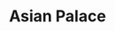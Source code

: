 ---
layout: place
title: "Asian Palace"
permalink: /maryland/columbia/asian-palace.html
stateAbbr: MD
stateName: Maryland
cityName: Columbia
seo:
  name: "Asian Palace"
  type: Restaurant
  links: https://www.asianpalacecolumbiamd.com/
description: "Looking for sushi in Columbia, Maryland? Check out Asian Palace for a delightful Japanese dining experience. Enjoy a variety of sushi and other dishes in a w..."
place_id: ChIJhUpsshHft4kRcYO6scARUA4
photos:
  - name: >-
      places/ChIJhUpsshHft4kRcYO6scARUA4/photos/AeeoHcIiLe-rDtGDAzrZ47ZoWJ777APpcW7gAM1rLCADE0wEbLx8qqMICCUdgsdzRSAGHH8ruZOoR05TijNWMzmAau1ij8yT1AWTfeiR8qrerSO6fx4bIh5QDywWRAzMXlLXjNcQccvXUNmomAoKKfhGgpt29rq2MM_x8r_x0fpn2kmYLKgokgSVcO3LlK_pB9ZwxzdYZljtiapwgzijymkIbW3V-7olUYzUEKml2lTTzFlA1eDuimzGFyWVH2rkDCZQNSFq6xTiIxfJJLpkjwFhCiKFUSkI9IYUR7chGGWpSor4btkdz2Fe1pbiBG1sWmzV0sjIFVM0Qc1Wtl24ofAvgDnZG8NWDX9QFVFtN66lj6Z336L4dYVR_Uiq-5FUCNN2z_mdiRflLQGKNM9wYFHUjQTKoWmroG6NqZV79vFdfbURCzcz
    widthPx: 4800
    heightPx: 3599
    authorAttributions:
      - displayName: Jonathan McKinney
        uri: https://maps.google.com/maps/contrib/103780926908292051485
        photoUri: >-
          https://lh3.googleusercontent.com/a-/ALV-UjXlGoI77qNTpj1_LSU_QSmc30FMqPm--AoE49S2LmP8iGrCxhFRsA=s100-p-k-no-mo
    flagContentUri: >-
      https://www.google.com/local/imagery/report/?cb_client=maps_api_places.places_api&image_key=!1e10!2sCIHM0ogKEICAgICOgpbmlQE&hl=en-US
    googleMapsUri: >-
      https://www.google.com/maps/place//data=!3m4!1e2!3m2!1sCIHM0ogKEICAgICOgpbmlQE!2e10!4m2!3m1!1s0x89b7df11b26c4a85:0xe5011c0b1ba8371
  - name: >-
      places/ChIJhUpsshHft4kRcYO6scARUA4/photos/AeeoHcLEK7bLCRDJYVc4gHthxWoyTza-SHSRqGZXNJmjZ67hxtL5NXdroJ6GEoJhgFYV0qOrhDpU_qbmtkz_d0gl6_cV31xc1breoFS03G3dsAHb3IeZThgYt8UOl_4e0EZONPRyST3TD1Yj1OcXjKMZDDwv088EBep9evxBrb9R5GB1ULHFBT3rGVXoz2j7ZWzWlbcyoftrx6-ZNV0RmU9gVUhytXvJR0gcCVYyg3Uj40e0USyNx0M1I6LF3MehwnnvzWWJsYUR9LEJvjSde5tUueeJA0-ge87Ar5BFlO1LsiYEQ-xi0NsMEbfo7a-jGmUYe9GC8UTF_6rfrdaG9VoXpcrpZPYgL8-80uFDGiU4i5M72z1vN_qYR2sKFA8h94IYe-CJhxUQuB0Gi-MnL_D125GqQn4TZVhAItKUVrzSbVUtHQ5F
    widthPx: 4032
    heightPx: 3024
    authorAttributions:
      - displayName: Chuck Ng
        uri: https://maps.google.com/maps/contrib/103360443801071418115
        photoUri: >-
          https://lh3.googleusercontent.com/a-/ALV-UjWCMYWo_ceS2USBGtNWgF6fSgdCrW-mAGwuL0j05hwpvmI5mVWm=s100-p-k-no-mo
    flagContentUri: >-
      https://www.google.com/local/imagery/report/?cb_client=maps_api_places.places_api&image_key=!1e10!2sCIHM0ogKEICAgICe_Zq1pAE&hl=en-US
    googleMapsUri: >-
      https://www.google.com/maps/place//data=!3m4!1e2!3m2!1sCIHM0ogKEICAgICe_Zq1pAE!2e10!4m2!3m1!1s0x89b7df11b26c4a85:0xe5011c0b1ba8371
  - name: >-
      places/ChIJhUpsshHft4kRcYO6scARUA4/photos/AeeoHcLHx0jDuAm3JFIsjBUIOc5jzHQxGu_VXdZ3EX9OlJX9F5VtP0YE09uRYiWkbxkCV043YjOgwK-Jj02lOajLbXW-VA5EN9UMHPY2OXca1ZflLKIJd63pebl3JV0-8BH5nCyGKjmS5FGpyupw-n_Dkmb7awQBuAoQgyI3u-8LlmvgECPYm7MrsiTXbv9rjBxvrKRBo1RoxQWyd7uZoDPXsc1h8wGl0OAON99J_o4SvWOsdT8KsIkyB4BEqo5srK7B329ntUnlqfSXYcr9iwR3gBNqu1MvXpIfwVI5aJuPhL4T7UiMrEpv57__mjuoqH0a1vTYhSTDQSN7wjADuyX-ca1paDX4glp-_rNMx1g1Fiypa5niyC1opP65QgLlbtg88HLpQliI7rHhthOSH-Jy50zXE4GXhu7zttwTRWgSzWo
    widthPx: 4032
    heightPx: 3024
    authorAttributions:
      - displayName: Chuck Ng
        uri: https://maps.google.com/maps/contrib/103360443801071418115
        photoUri: >-
          https://lh3.googleusercontent.com/a-/ALV-UjWCMYWo_ceS2USBGtNWgF6fSgdCrW-mAGwuL0j05hwpvmI5mVWm=s100-p-k-no-mo
    flagContentUri: >-
      https://www.google.com/local/imagery/report/?cb_client=maps_api_places.places_api&image_key=!1e10!2sCIHM0ogKEICAgICe_ZrVGQ&hl=en-US
    googleMapsUri: >-
      https://www.google.com/maps/place//data=!3m4!1e2!3m2!1sCIHM0ogKEICAgICe_ZrVGQ!2e10!4m2!3m1!1s0x89b7df11b26c4a85:0xe5011c0b1ba8371
  - name: >-
      places/ChIJhUpsshHft4kRcYO6scARUA4/photos/AeeoHcKN_cn2j8luPvuyqdvQE019cF6BnfTGYGOv4UeXdpoThqEoa6EQn9c_iXf0L2CnFFFgbHzWxLEKF5wV594zK89t8qUlj2q450E3Eq7zmoKrdYnXh0IyGlS0f6IdMHwp79UvLkSuLSBTgqXyxHpEXQrQ4oM-kEaDK9INWa_vFYyAOitOGXRBpRpSuBc3Pd6lO80FIsS3y-2_PooxJR5H8n7zYaCOLlF-y6L1AX89gbtncadYO1jFzrBBzl2l8ORONKpPBwp8K4B-QepdfH_MO0rfmuz-wlbAAzgIKHM2tNetOmqIjIh-4SFa7sUxdOQVAxzdzha_viq0dxDWT23r5b5APQZNr_-4MYRlAqMS8HI1mtgb3f7ALAnrJFUWTNbDuvFP8fGk9DIfunNd4grgz2794TGgunGETzZmOO_Xn78vwg
    widthPx: 4032
    heightPx: 3024
    authorAttributions:
      - displayName: Dr Keith Schaffer
        uri: https://maps.google.com/maps/contrib/101821384209042725921
        photoUri: >-
          https://lh3.googleusercontent.com/a-/ALV-UjWCryHtOSoLkDQbew5iW54mXNCMPTS61FSnkAjnZshcbFsRx0YG=s100-p-k-no-mo
    flagContentUri: >-
      https://www.google.com/local/imagery/report/?cb_client=maps_api_places.places_api&image_key=!1e10!2sCIHM0ogKEICAgICltJ-eQg&hl=en-US
    googleMapsUri: >-
      https://www.google.com/maps/place//data=!3m4!1e2!3m2!1sCIHM0ogKEICAgICltJ-eQg!2e10!4m2!3m1!1s0x89b7df11b26c4a85:0xe5011c0b1ba8371
  - name: >-
      places/ChIJhUpsshHft4kRcYO6scARUA4/photos/AeeoHcIGpd82wzJz3k1_SAtKifi0HLnLZOv_p0aMglPJbGTl-BDVEMG16COdiJ8FCOZxFz2tGk8MCM52EX1PDy51aIYL7S4fL61mTrYfjMMHpDmk8Zi__jZ5Z55Frd8abUW_yB5vGOmC_bErxtLYPuKUdsDVFvpJTX91BDyHJrdP3dNXcButrFjv1foAWV7IN7ANRrxSdCw6rk3vp0papGYrEPRwiKKT1MbcZHkvSIMzKmRouhUlvKRrC0xyVMR_zzYSIAk4_r6cLTy51LTakp3x11kMmWH8ee-PRTtaPrSbtFK2f7LdQTNKu53wRxu3HmxbplB3B0efl9nGAgPpZjFfXeaHZR7sLje6HTeJQrQWOvNKImS7Rl-FqLCWBQDmQcLXcIS-83hJCvZzDy8DqUEa8A7oXPiQH0gaWpPad0OELphS1-sP
    widthPx: 3024
    heightPx: 4032
    authorAttributions:
      - displayName: Bailey Finneran
        uri: https://maps.google.com/maps/contrib/115254026485404937899
        photoUri: >-
          https://lh3.googleusercontent.com/a-/ALV-UjXCxF0ib_SGtUe7MaDGJzgquY2fGkWE0s1rWsmhIBR0xSfelWS5=s100-p-k-no-mo
    flagContentUri: >-
      https://www.google.com/local/imagery/report/?cb_client=maps_api_places.places_api&image_key=!1e10!2sCIHM0ogKEICAgICZxtuAgwE&hl=en-US
    googleMapsUri: >-
      https://www.google.com/maps/place//data=!3m4!1e2!3m2!1sCIHM0ogKEICAgICZxtuAgwE!2e10!4m2!3m1!1s0x89b7df11b26c4a85:0xe5011c0b1ba8371
  - name: >-
      places/ChIJhUpsshHft4kRcYO6scARUA4/photos/AeeoHcLI6XkG2YkAfDWmkr3oOJm3-fYWkyzFuEaXjl8o1qEayHhQW-t4tbFZD-z-css88hWMRVPKY2tqVPlHJA51dJOI0IRUCPUaimeBhFnJaMnsRJpTxcZ20V3BJQrXCrdSxoAE_LBeAlxYUj3TH3-dZEcSKnPGQLTSOaDqJhzj5RVlV7w2efy68jKBKHCIoYYE3B761G7isEobUXYWlU1f1ccuJoG70le2hHw5X9gB1bh80jhURYrU9KC8NN2tEjlSPy6aiEl1RCrH9XLwRez5ePpAwq5_MLL4IK7cEfZ5lLote1B9U1jMvr4NujexgvVvyM3cSNrY1WhCULNnUbIspmpmeG0gVADAZTtKfiBhbnjJAfsmBbde9EfDVE_2-KUu_PVYZHAAsQ2UL_DKJAMp4ANNR7IzSJHS_X58BT-YH7p4jA
    widthPx: 2992
    heightPx: 2992
    authorAttributions:
      - displayName: Sweetpea Showroom
        uri: https://maps.google.com/maps/contrib/105059319614315420913
        photoUri: >-
          https://lh3.googleusercontent.com/a-/ALV-UjVpl3Q1q0uvkDfJkd3Z1JmM4rj2hMyS_QjhjrdY6HYBtE5iqbof=s100-p-k-no-mo
    flagContentUri: >-
      https://www.google.com/local/imagery/report/?cb_client=maps_api_places.places_api&image_key=!1e10!2sCIHM0ogKEICAgICn3-D1DQ&hl=en-US
    googleMapsUri: >-
      https://www.google.com/maps/place//data=!3m4!1e2!3m2!1sCIHM0ogKEICAgICn3-D1DQ!2e10!4m2!3m1!1s0x89b7df11b26c4a85:0xe5011c0b1ba8371
  - name: >-
      places/ChIJhUpsshHft4kRcYO6scARUA4/photos/AeeoHcJ20S-So4Th0etum1WorMsD_q51LDbTIeSGfRCAnHdSjZSxSrUyCzGSspCfuH5omUMQa6MFOqoe2f-aBMUODSVoflb4v-jEvCYqrd10pZnlarH9aq-AhwaQK8uYeViuID0pDxh0gqs2z6u6iMrXP87GUJf_3XZbjEoz7qgQFEmzXLgvi3ZyCksXbfP_dmcD6I2T8BHwUmYr4IFS3sBIpTEYHzv3Xv28BMBPe_-prksr5BQZ_EcigURKfbSHi5Ihm-pjOaApgBNWXZ6pUeX2IANEuAS7YKzsJ_njTbLLhaxV9kpLA0KC0o-jtyC8bh_wBzqshPu1IuA73GDEUiVm_gdm_71SGCxWQMnDxn0OlIaqrpKT1cQTcspqbjjL6an8Yg6jOM3lQfOZAIcjpHpKxVIOQw2EOeZA8KmCKJLECeMfOFkw
    widthPx: 4032
    heightPx: 3024
    authorAttributions:
      - displayName: jmcbty2
        uri: https://maps.google.com/maps/contrib/100655725531664389650
        photoUri: >-
          https://lh3.googleusercontent.com/a-/ALV-UjXEjWDCp0mdiHs4h7JkdZxdv02uA8RvOET0sbkp_FxWKoL-UpY=s100-p-k-no-mo
    flagContentUri: >-
      https://www.google.com/local/imagery/report/?cb_client=maps_api_places.places_api&image_key=!1e10!2sCIHM0ogKEICAgIC3-IXPogE&hl=en-US
    googleMapsUri: >-
      https://www.google.com/maps/place//data=!3m4!1e2!3m2!1sCIHM0ogKEICAgIC3-IXPogE!2e10!4m2!3m1!1s0x89b7df11b26c4a85:0xe5011c0b1ba8371
  - name: >-
      places/ChIJhUpsshHft4kRcYO6scARUA4/photos/AeeoHcLtYWOAH6aDjeThscJAIA3Lkect-GZMmsyB44PBgqtPgoPogIn2XMw9ORMhIrv5bb-SZi8A7D8fc-52TXtkrJEL1hY6i3ZGyOLYbcWRzb2KuLlL1--vnDFci6b1Kmjm1Oq0lHy2_X8r9eun_3lEwsu6PRyRdAOIUIUsT2V5qpeyxbzPX_2dAOqHWG-5qT7GAejo27l4PaRnpH0_KPvgXLrsRm_8m1i8DKzPP0T3zkGSdT2SH-8Yf-4CpLjfGnycaKqpr-Vm56_qxHaySbI2VKzWz7kj62R86qGhfh_s3fLFkCgKj5m3P-XYHaUHddI-A2bME07KK9h0uDHDu2n_-XPIEDZ3WBKXCrraQocPelEwKjytvBv2srhFtOLxTHI9im2r0fF6GP26XGxX7OghBr8SptAz6XClsLbPQS6oi-Ng8Vmp
    widthPx: 4032
    heightPx: 3024
    authorAttributions:
      - displayName: jmcbty2
        uri: https://maps.google.com/maps/contrib/100655725531664389650
        photoUri: >-
          https://lh3.googleusercontent.com/a-/ALV-UjXEjWDCp0mdiHs4h7JkdZxdv02uA8RvOET0sbkp_FxWKoL-UpY=s100-p-k-no-mo
    flagContentUri: >-
      https://www.google.com/local/imagery/report/?cb_client=maps_api_places.places_api&image_key=!1e10!2sCIHM0ogKEICAgIC3-LHH-gE&hl=en-US
    googleMapsUri: >-
      https://www.google.com/maps/place//data=!3m4!1e2!3m2!1sCIHM0ogKEICAgIC3-LHH-gE!2e10!4m2!3m1!1s0x89b7df11b26c4a85:0xe5011c0b1ba8371
  - name: >-
      places/ChIJhUpsshHft4kRcYO6scARUA4/photos/AeeoHcIvoAmBcupx66c0L3eliLWoYH26tzUdT92DDg_TLX1qH332hE9CtLCVkAKGjNWvzO6Kf50N6wY9bEWS6ndR99ZUccq8Q_w_EDks6SjgDkiE-aCwtNrhyK6polbwgbELs5xwdP8nYr5VgX7QkupWgXQsJNYBPTtxkf5qCHS0LSwjGuZSXA29_aBU1q7D5Yf4d2Bv_HlN2q450F_UFr-lF0JL85tLR7RqLRZ6Rsm26nuAHHvVjk_UO6u4mbrVI4A5VfoxjY1enBhjTOuA9wOHb8jmqJ4hNdwq45x2MZ2OQ5TV7rgiyxYNtOEiXUTDi3dAqgCvsFcHs5BJbUvVGs9GNxSbSirxZixm1tVnjSLQqvy6EpqPLXNZOitnaernbomP3apedsQ9SCnX5YDnoAwFsQJBFZRG0eAVwW7qao-J9A-rwHE2
    widthPx: 4032
    heightPx: 3024
    authorAttributions:
      - displayName: Paul
        uri: https://maps.google.com/maps/contrib/106623489857644934727
        photoUri: >-
          https://lh3.googleusercontent.com/a-/ALV-UjXcEbRnL2uW2nSi3RMLtj8VhGwIs4QyNtrng1dxO4M4efoH5mns=s100-p-k-no-mo
    flagContentUri: >-
      https://www.google.com/local/imagery/report/?cb_client=maps_api_places.places_api&image_key=!1e10!2sCIHM0ogKEICAgID2jpjzwgE&hl=en-US
    googleMapsUri: >-
      https://www.google.com/maps/place//data=!3m4!1e2!3m2!1sCIHM0ogKEICAgID2jpjzwgE!2e10!4m2!3m1!1s0x89b7df11b26c4a85:0xe5011c0b1ba8371
  - name: >-
      places/ChIJhUpsshHft4kRcYO6scARUA4/photos/AeeoHcIUBVEivNjoo1rTRz6lJaPMgH7_oOeFxOiV2WiTamrpIDteswQjDaD5YfDxogUIT_NjZLzCcAyXBawapLAMPuAI80KNKjZR5Yiqke5xyYfuyCvyDYHta8yqNW3UWYnFx11ZnWCacH-VISo5IOo9H3DjMbXMhNki68ZXJtPWj4aIBIgTsCuX1khow6mZPEAIH6yqYv2EsYtxcwPdnXrtOvGhknlpRdYX-rqOQuXFl6C0VMhJ62t_cAUglnH1w6Kxx0lzKTSKX7ivBiIS5EpMwruzIQAL64-d8EbeWxoALc5u-ARAK9FOryZVeCMPoocoTYMujmMYerBEiHJOLMCPfTlOBqd9ome2ds6bEeXiY8DJswXkcWmgGywAfKYjqwNcx-mCkFWtIfAGeEt52TRP1EPj9r6osz3BPqOIOIJ7Aga0uw
    widthPx: 2560
    heightPx: 1440
    authorAttributions:
      - displayName: Dr. Gottlieb
        uri: https://maps.google.com/maps/contrib/115407028535989096290
        photoUri: >-
          https://lh3.googleusercontent.com/a-/ALV-UjUDA2eziKOrC_lQKm01Xyye6oGdHkarspqUAaX5XViD_Z88GtLu=s100-p-k-no-mo
    flagContentUri: >-
      https://www.google.com/local/imagery/report/?cb_client=maps_api_places.places_api&image_key=!1e10!2sCIHM0ogKEICAgIDKn-_eAw&hl=en-US
    googleMapsUri: >-
      https://www.google.com/maps/place//data=!3m4!1e2!3m2!1sCIHM0ogKEICAgIDKn-_eAw!2e10!4m2!3m1!1s0x89b7df11b26c4a85:0xe5011c0b1ba8371
address: 10801 Hickory Ridge Rd, Columbia, MD 21044, USA
street: 10801 Hickory Ridge Rd
city: Columbia
state: MD
zip: '21044'
country: USA
neighborhood: Hickory Ridge
latitude: '39.209611'
longitude: '-76.885564'
accessibility_options:
  wheelchairAccessibleParking: true
  wheelchairAccessibleEntrance: true
  wheelchairAccessibleRestroom: true
  wheelchairAccessibleSeating: true
business_status: OPERATIONAL
name: Asian Palace
google_maps_links:
  directionsUri: >-
    https://www.google.com/maps/dir//''/data=!4m7!4m6!1m1!4e2!1m2!1m1!1s0x89b7df11b26c4a85:0xe5011c0b1ba8371!3e0
  placeUri: https://maps.google.com/?cid=1031343833981027185
  writeAReviewUri: >-
    https://www.google.com/maps/place//data=!4m3!3m2!1s0x89b7df11b26c4a85:0xe5011c0b1ba8371!12e1
  reviewsUri: >-
    https://www.google.com/maps/place//data=!4m4!3m3!1s0x89b7df11b26c4a85:0xe5011c0b1ba8371!9m1!1b1
  photosUri: >-
    https://www.google.com/maps/place//data=!4m3!3m2!1s0x89b7df11b26c4a85:0xe5011c0b1ba8371!10e5
primary_type: Chinese Restaurant
opening_hours:
  regular: null
  current: null
secondary_opening_hours:
  regular:
    weekdayDescriptions: null
    type: null
  current:
    weekdayDescriptions: null
    type: null
phone: (410) 772-8888
price_level: PRICE_LEVEL_MODERATE
price_range: $10 &ndash; $20
rating: '4.2'
rating_count: 346
website: https://www.asianpalacecolumbiamd.com/
reviews: null
parking_options: null
payment_options: null
allow_dogs: null
curbside_pickup: null
delivery: null
dine_in: null
good_for_children: null
good_for_groups: null
good_for_sports: null
live_music: null
menu_for_children: null
outdoor_seating: null
reservable: null
restroom: null
serves_beer: null
serves_breakfast: null
serves_brunch: null
serves_cocktails: null
serves_coffee: null
serves_dinner: null
serves_dessert: null
serves_lunch: null
serves_vegetarian_food: null
serves_wine: null
takeout: null
summary: null

---